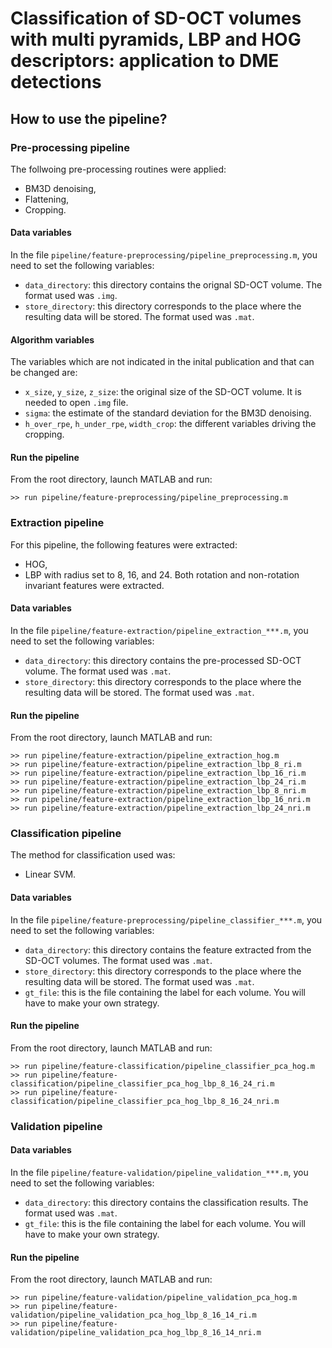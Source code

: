 Classification of SD-OCT volumes with multi pyramids, LBP and HOG descriptors: application to DME detections
============================================================================================================

How to use the pipeline?
-------

### Pre-processing pipeline

The follwoing pre-processing routines were applied:

- BM3D denoising,
- Flattening,
- Cropping.

#### Data variables

In the file `pipeline/feature-preprocessing/pipeline_preprocessing.m`, you need to set the following variables:

- `data_directory`: this directory contains the orignal SD-OCT volume. The format used was `.img`.
- `store_directory`: this directory corresponds to the place where the resulting data will be stored. The format used was `.mat`.

#### Algorithm variables

The variables which are not indicated in the inital publication and that can be changed are:

- `x_size`, `y_size`, `z_size`: the original size of the SD-OCT volume. It is needed to open `.img` file.
- `sigma`: the estimate of the standard deviation for the BM3D denoising.
- `h_over_rpe`, `h_under_rpe`, `width_crop`: the different variables driving the cropping.

#### Run the pipeline

From the root directory, launch MATLAB and run:

```
>> run pipeline/feature-preprocessing/pipeline_preprocessing.m
```

### Extraction pipeline

For this pipeline, the following features were extracted:

- HOG,
- LBP with radius set to 8, 16, and 24. Both rotation and non-rotation invariant features were extracted.

#### Data variables

In the file `pipeline/feature-extraction/pipeline_extraction_***.m`, you need to set the following variables:

- `data_directory`: this directory contains the pre-processed SD-OCT volume. The format used was `.mat`.
- `store_directory`: this directory corresponds to the place where the resulting data will be stored. The format used was `.mat`.

#### Run the pipeline

From the root directory, launch MATLAB and run:

```
>> run pipeline/feature-extraction/pipeline_extraction_hog.m
>> run pipeline/feature-extraction/pipeline_extraction_lbp_8_ri.m
>> run pipeline/feature-extraction/pipeline_extraction_lbp_16_ri.m
>> run pipeline/feature-extraction/pipeline_extraction_lbp_24_ri.m
>> run pipeline/feature-extraction/pipeline_extraction_lbp_8_nri.m
>> run pipeline/feature-extraction/pipeline_extraction_lbp_16_nri.m
>> run pipeline/feature-extraction/pipeline_extraction_lbp_24_nri.m
```

### Classification pipeline

The method for classification used was:

- Linear SVM.

#### Data variables

In the file `pipeline/feature-preprocessing/pipeline_classifier_***.m`, you need to set the following variables:

- `data_directory`: this directory contains the feature extracted from the SD-OCT volumes. The format used was `.mat`.
- `store_directory`: this directory corresponds to the place where the resulting data will be stored. The format used was `.mat`.
- `gt_file`: this is the file containing the label for each volume. You will have to make your own strategy.

#### Run the pipeline

From the root directory, launch MATLAB and run:

```
>> run pipeline/feature-classification/pipeline_classifier_pca_hog.m
>> run pipeline/feature-classification/pipeline_classifier_pca_hog_lbp_8_16_24_ri.m
>> run pipeline/feature-classification/pipeline_classifier_pca_hog_lbp_8_16_24_nri.m
```

### Validation pipeline

#### Data variables

In the file `pipeline/feature-validation/pipeline_validation_***.m`, you need to set the following variables:

- `data_directory`: this directory contains the classification results. The format used was `.mat`.
- `gt_file`: this is the file containing the label for each volume. You will have to make your own strategy.

#### Run the pipeline

From the root directory, launch MATLAB and run:

```
>> run pipeline/feature-validation/pipeline_validation_pca_hog.m
>> run pipeline/feature-validation/pipeline_validation_pca_hog_lbp_8_16_14_ri.m
>> run pipeline/feature-validation/pipeline_validation_pca_hog_lbp_8_16_14_nri.m
```
